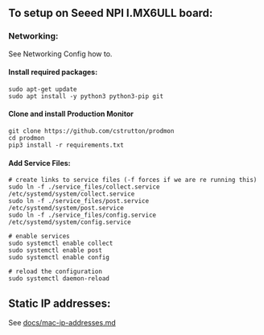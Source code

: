 ## To setup on Seeed NPI I.MX6ULL board:

### Networking:
See Networking Config how to.

#### Install required packages:
```
sudo apt-get update
sudo apt install -y python3 python3-pip git
```

#### Clone and install Production Monitor
```
git clone https://github.com/cstrutton/prodmon
cd prodmon
pip3 install -r requirements.txt
```

#### Add Service Files:
```
# create links to service files (-f forces if we are re running this)
sudo ln -f ./service_files/collect.service /etc/systemd/system/collect.service
sudo ln -f ./service_files/post.service /etc/systemd/system/post.service
sudo ln -f ./service_files/config.service /etc/systemd/system/config.service

# enable services
sudo systemctl enable collect
sudo systemctl enable post
sudo systemctl enable config

# reload the configuration
sudo systemctl daemon-reload
```


## Static IP addresses:
See [docs/mac-ip-addresses.md](docs/mac-ip-addresses.md)